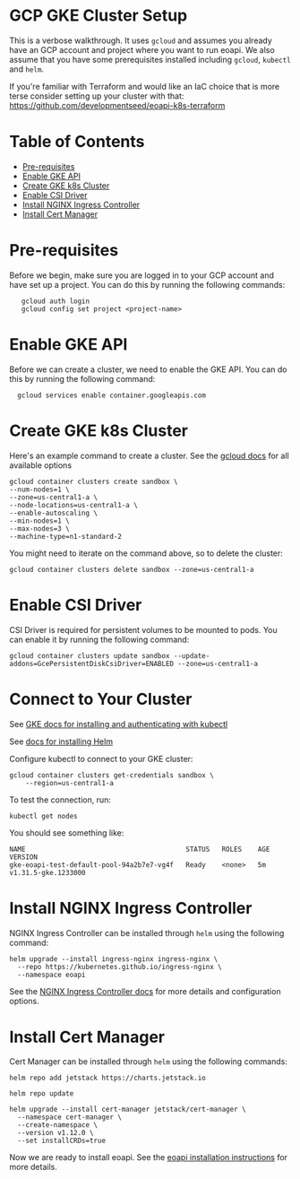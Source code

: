  # GCP GKE Cluster Setup

This is a verbose walkthrough. It uses `gcloud` and assumes you already have an GCP account and project where you want to run eoapi. We also assume that you have some prerequisites installed including `gcloud`, `kubectl` and `helm`.

If you're familiar with Terraform and would like an IaC choice that is more terse consider setting up your cluster with that: https://github.com/developmentseed/eoapi-k8s-terraform

# Table of Contents
- [Pre-requisites](#pre-requisites)
- [Enable GKE API](#enable-gke-api)
- [Create GKE k8s Cluster](#create-gke-k8s-cluster)
- [Enable CSI Driver](#enable-csi-driver)
- [Install NGINX Ingress Controller](#install-nginx-ingress-controller)
- [Install Cert Manager](#install-cert-manager)


 # Pre-requisites

 Before we begin, make sure you are logged in to your GCP account and have set up a project. You can do this by running the following commands:
 ```
    gcloud auth login
    gcloud config set project <project-name>
```

# Enable GKE API

Before we can create a cluster, we need to enable the GKE API. You can do this by running the following command:
```
  gcloud services enable container.googleapis.com
```

# Create GKE k8s Cluster

Here's an example command to create a cluster. See the [gcloud docs](https://cloud.google.com/sdk/gcloud/reference/container/clusters/create) for all available options
  ```
  gcloud container clusters create sandbox \
  --num-nodes=1 \
  --zone=us-central1-a \
  --node-locations=us-central1-a \
  --enable-autoscaling \
  --min-nodes=1 \
  --max-nodes=3 \
  --machine-type=n1-standard-2
  ```

You might need to iterate on the command above, so to delete the cluster:
  ```
  gcloud container clusters delete sandbox --zone=us-central1-a
  ```

# Enable CSI Driver

CSI Driver is required for persistent volumes to be mounted to pods. You can enable it by running the following command:

```
gcloud container clusters update sandbox --update-addons=GcePersistentDiskCsiDriver=ENABLED --zone=us-central1-a
```

# Connect to Your Cluster

See [GKE docs for installing and authenticating with kubectl](https://cloud.google.com/kubernetes-engine/docs/how-to/cluster-access-for-kubectl#install_plugin)

See [docs for installing Helm](https://helm.sh/docs/intro/install/)

Configure kubectl to connect to your GKE cluster:

```
gcloud container clusters get-credentials sandbox \
    --region=us-central1-a
```

To test the connection, run:

```
kubectl get nodes
```

You should see something like:

```
NAME                                        STATUS   ROLES    AGE   VERSION
gke-eoapi-test-default-pool-94a2b7e7-vg4f   Ready    <none>   5m   v1.31.5-gke.1233000
```

# Install NGINX Ingress Controller

NGINX Ingress Controller can be installed through `helm` using the following command:
```
helm upgrade --install ingress-nginx ingress-nginx \
  --repo https://kubernetes.github.io/ingress-nginx \
  --namespace eoapi
```

See the [NGINX Ingress Controller docs](https://kubernetes.github.io/ingress-nginx/deploy/) for more details and configuration options.

# Install Cert Manager

Cert Manager can be installed through `helm` using the following commands:
```
helm repo add jetstack https://charts.jetstack.io

helm repo update

helm upgrade --install cert-manager jetstack/cert-manager \
  --namespace cert-manager \
  --create-namespace \
  --version v1.12.0 \
  --set installCRDs=true
```

Now we are ready to install eoapi. See the [eoapi installation instructions](../README.md/#helm-installation) for more details.
